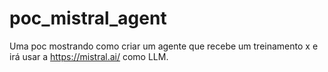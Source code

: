# poc_mistral_agent

Uma poc mostrando como criar um agente que recebe um treinamento x e irá usar a https://mistral.ai/ como LLM.
